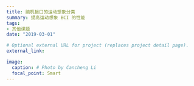 ```yaml
---
title: 脑机接口的运动想象分类
summary: 提高运动想象 BCI 的性能
tags:
- 其他课题
date: "2019-03-01"

# Optional external URL for project (replaces project detail page).
external_link: 

image:
  caption: # Photo by Cancheng Li
  focal_point: Smart
---
```

